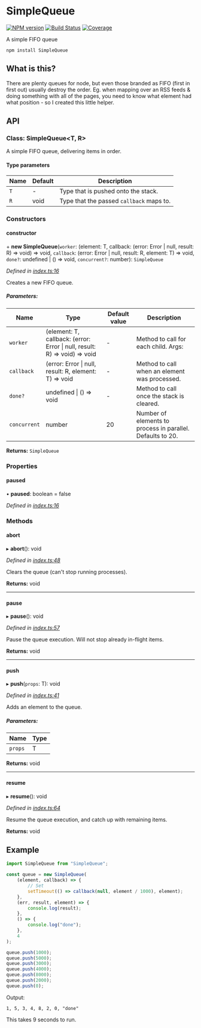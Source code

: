 # SimpleQueue

[![NPM version](http://img.shields.io/npm/v/SimpleQueue.svg?style=flat)](https://npmjs.org/package/SimpleQueue)
[![Build Status](https://travis-ci.com/fb55/SimpleQueue.svg?branch=master)](https://travis-ci.com/fb55/SimpleQueue)
[![Coverage](http://img.shields.io/coveralls/fb55/SimpleQueue.svg?style=flat)](https://coveralls.io/r/fb55/SimpleQueue)

A simple FIFO queue

    npm install SimpleQueue

## What is this?

There are plenty queues for node, but even those branded as FIFO (first in first out) usually destroy the order.
Eg. when mapping over an RSS feeds & doing something with all of the pages,
you need to know what element had what position - so I created this little helper.

## API

### Class: SimpleQueue\<T, R>

A simple FIFO queue, delivering items in order.

#### Type parameters

| Name | Default | Description                              |
| ---- | ------- | ---------------------------------------- |
| `T`  | -       | Type that is pushed onto the stack.      |
| `R`  | void    | Type that the passed `callback` maps to. |

### Constructors

#### constructor

\+ **new SimpleQueue**(`worker`: (element: T, callback: (error: Error \| null, result: R) => void) => void, `callback`: (error: Error \| null, result: R, element: T) => void, `done?`: undefined \| () => void, `concurrent?`: number): `SimpleQueue`

_Defined in [index.ts:16](https://github.com/fb55/SimpleQueue/blob/master/src/index.ts#L16)_

Creates a new FIFO queue.

##### Parameters:

| Name         | Type                                                                      | Default value | Description                                                |
| ------------ | ------------------------------------------------------------------------- | ------------- | ---------------------------------------------------------- |
| `worker`     | (element: T, callback: (error: Error \| null, result: R) => void) => void | -             | Method to call for each child. Args:                       |
| `callback`   | (error: Error \| null, result: R, element: T) => void                     | -             | Method to call when an element was processed.              |
| `done?`      | undefined \| () => void                                                   | -             | Method to call once the stack is cleared.                  |
| `concurrent` | number                                                                    | 20            | Number of elements to process in parallel. Defaults to 20. |

**Returns:** `SimpleQueue`

### Properties

#### paused

• **paused**: boolean = false

_Defined in [index.ts:16](https://github.com/fb55/SimpleQueue/blob/master/src/index.ts#L16)_

### Methods

#### abort

▸ **abort**(): void

_Defined in [index.ts:48](https://github.com/fb55/SimpleQueue/blob/master/src/index.ts#L48)_

Clears the queue (can't stop running processes).

**Returns:** void

---

#### pause

▸ **pause**(): void

_Defined in [index.ts:57](https://github.com/fb55/SimpleQueue/blob/master/src/index.ts#L57)_

Pause the queue execution.
Will not stop already in-flight items.

**Returns:** void

---

#### push

▸ **push**(`props`: T): void

_Defined in [index.ts:41](https://github.com/fb55/SimpleQueue/blob/master/src/index.ts#L41)_

Adds an element to the queue.

##### Parameters:

| Name    | Type |
| ------- | ---- |
| `props` | T    |

**Returns:** void

---

#### resume

▸ **resume**(): void

_Defined in [index.ts:64](https://github.com/fb55/SimpleQueue/blob/master/src/index.ts#L64)_

Resume the queue execution,
and catch up with remaining items.

**Returns:** void

## Example

```js
import SimpleQueue from "SimpleQueue";

const queue = new SimpleQueue(
    (element, callback) => {
        // Set
        setTimeout(() => callback(null, element / 1000), element);
    },
    (err, result, element) => {
        console.log(result);
    },
    () => {
        console.log("done");
    },
    4
);

queue.push(1000);
queue.push(5000);
queue.push(3000);
queue.push(4000);
queue.push(8000);
queue.push(2000);
queue.push(0);
```

Output:

    1, 5, 3, 4, 8, 2, 0, "done"

This takes 9 seconds to run.
